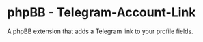 # phpBB - Telegram-Account-Link

A phpBB extension that adds a Telegram link to your profile fields. 